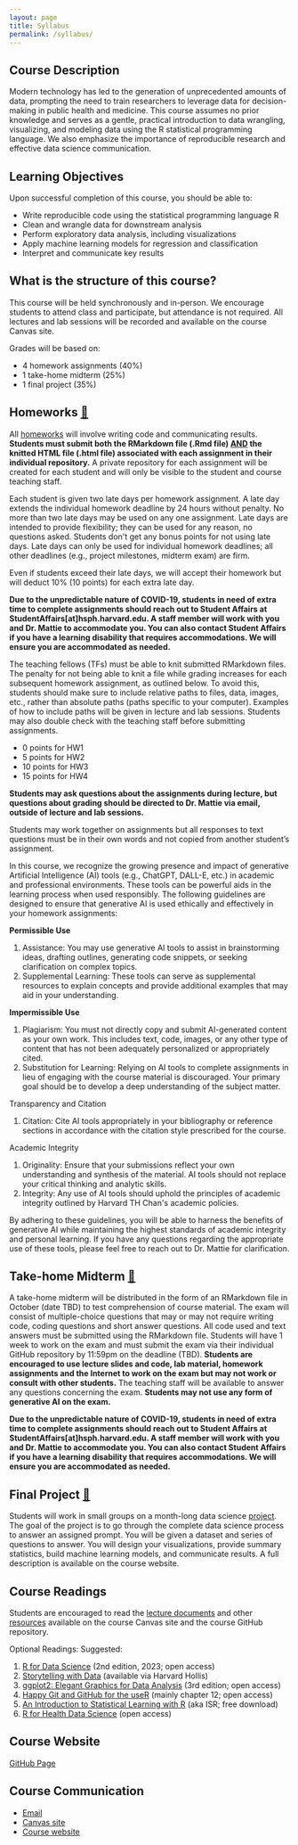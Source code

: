 ```yaml
---
layout: page
title: Syllabus
permalink: /syllabus/
---
```


## Course Description

Modern technology has led to the generation of unprecedented amounts of data, prompting the need to train researchers to leverage data for decision-making in public health and medicine. This course assumes no prior knowledge and serves as a gentle, practical introduction to data wrangling, visualizing, and modeling data using the R statistical programming language. We also emphasize the importance of reproducible research and effective data science communication.

## Learning Objectives

Upon successful completion of this course, you should be able to:
* Write reproducible code using the statistical programming language R
* Clean and wrangle data for downstream analysis
* Perform exploratory data analysis, including visualizations
* Apply machine learning models for regression and classification
* Interpret and communicate key results

## What is the structure of this course?

This course will be held synchronously and in-person. We encourage students to attend class and participate, but attendance is not required. All lectures and lab sessions will be recorded and available on the course Canvas site.

Grades will be based on:
* 4 homework assignments (40%)
* 1 take-home midterm (25%)
* 1 final project (35%)

## Homeworks [🔗](/homeworks/)

All [homeworks](/homeworks/) will involve writing code and communicating results. **Students must submit both the RMarkdown file (.Rmd file) <ins>AND</ins> the knitted HTML file (.html file) associated with each assignment in their individual repository.** A private repository for each assignment will be created for each student and will only be visible to the student and course teaching staff.

Each student is given two late days per homework assignment. A late day extends the individual homework deadline by 24 hours without penalty. No more than two late days may be used on any one assignment. Late days are intended to provide flexibility; they can be used for any reason, no questions asked. Students don't get any bonus points for not using late days. Late days can only be used for individual homework deadlines; all other deadlines (e.g., project milestones, midterm exam) are firm.

Even if students exceed their late days, we will accept their homework but will deduct 10% (10 points) for each extra late day.

**Due to the unpredictable nature of COVID-19, students in need of extra time to complete assignments should reach out to Student Affairs at StudentAffairs[at]hsph.harvard.edu. A staff member will work with you and Dr. Mattie to accommodate you. You can also contact Student Affairs if you have a learning disability that requires accommodations. We will ensure you are accommodated as needed.**

The teaching fellows (TFs) must be able to knit submitted RMarkdown files. The penalty for not being able to knit a file while grading increases for each subsequent homework assignment, as outlined below. To avoid this, students should make sure to include relative paths to files, data, images, etc., rather than absolute paths (paths specific to your computer). Examples of how to include paths will be given in lecture and lab sessions. Students may also double check with the teaching staff before submitting assignments.

* 0 points for HW1
* 5 points for HW2
* 10 points for HW3
* 15 points for HW4

**Students may ask questions about the assignments during lecture, but questions about grading should be directed to Dr. Mattie via email, outside of lecture and lab sessions.**

Students may work together on assignments but all responses to text questions must be in their own words and not copied from another student’s assignment. 

In this course, we recognize the growing presence and impact of generative Artificial Intelligence (AI) tools (e.g., ChatGPT, DALL-E, etc.) in academic and professional environments. These tools can be powerful aids in the learning process when used responsibly. The following guidelines are designed to ensure that generative AI is used ethically and effectively in your homework assignments:

**Permissible Use**

1.	Assistance: You may use generative AI tools to assist in brainstorming ideas, drafting outlines, generating code snippets, or seeking clarification on complex topics.
2.	Supplemental Learning: These tools can serve as supplemental resources to explain concepts and provide additional examples that may aid in your understanding.

**Impermissible Use**

1.	Plagiarism: You must not directly copy and submit AI-generated content as your own work. This includes text, code, images, or any other type of content that has not been adequately personalized or appropriately cited.
2.	Substitution for Learning: Relying on AI tools to complete assignments in lieu of engaging with the course material is discouraged. Your primary goal should be to develop a deep understanding of the subject matter.

Transparency and Citation
1.	Citation: Cite AI tools appropriately in your bibliography or reference sections in accordance with the citation style prescribed for the course.

Academic Integrity
1.	Originality: Ensure that your submissions reflect your own understanding and synthesis of the material. AI tools should not replace your critical thinking and analytic skills.
2.	Integrity: Any use of AI tools should uphold the principles of academic integrity outlined by Harvard TH Chan's academic policies.

By adhering to these guidelines, you will be able to harness the benefits of generative AI while maintaining the highest standards of academic integrity and personal learning. If you have any questions regarding the appropriate use of these tools, please feel free to reach out to Dr. Mattie for clarification.


## Take-home Midterm [🔗](/midterm)

A take-home midterm will be distributed in the form of an RMarkdown file in October (date TBD) to test comprehension of course material. The exam will consist of multiple-choice questions that may or may not require writing code, coding questions and short answer questions. All code used and text answers must be submitted using the RMarkdown file. Students will have 1 week to work on the exam and must submit the exam via their individual GitHub repository by 11:59pm on the deadline (TBD). **Students are encouraged to use lecture slides and code, lab material, homework assignments and the Internet to work on the exam but may not work or consult with other students.** The teaching staff will be available to answer any questions concerning the exam. **Students may not use any form of generative AI on the exam.**

**Due to the unpredictable nature of COVID-19, students in need of extra time to complete assignments should reach out to Student Affairs at StudentAffairs[at]hsph.harvard.edu. A staff member will work with you and Dr. Mattie to accommodate you. You can also contact Student Affairs if you have a learning disability that requires accommodations. We will ensure you are accommodated as needed.**

## Final Project [🔗](/project)

Students will work in small groups on a month-long data science [project](/project). The goal of the project is to go through the complete data science process to answer an assigned prompt. You will be given a dataset and series of questions to answer. You will design your visualizations, provide summary statistics, build machine learning models, and communicate results. A full description is available on the course website.


## Course Readings

Students are encouraged to read the [lecture documents](/lectures) and other [resources](/resources) available on the course Canvas site and the course GitHub repository.

Optional Readings:
Suggested:
1.	[R for Data Science](https://r4ds.hadley.nz/) (2nd edition, 2023; open access)
2.	[Storytelling with Data](https://www.storytellingwithdata.com/books) (available via Harvard Hollis)
3.	[ggplot2: Elegant Graphics for Data Analysis](https://ggplot2-book.org/) (3rd edition; open access)
4.	[Happy Git and GitHub for the useR](https://happygitwithr.com/rstudio-git-github) (mainly chapter 12; open access)
5.	[An Introduction to Statistical Learning with R](https://www.statlearning.com/) (aka ISR; free download)
6.	[R for Health Data Science](https://argoshare.is.ed.ac.uk/healthyr_book/) (open access)

## Course Website

[GitHub Page](http://coredatascience.github.io/)

## Course Communication

* [Email](mailto:hemattie@hsph.harvard.edu)
* [Canvas site](https://canvas.harvard.edu/courses/143926)
* [Course website](https://coredatascience.github.io)

